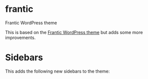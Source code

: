 # frantic
Frantic WordPress theme

This is based on the [Frantic WordPress theme](https://wordpress.org/themes/frantic/) but adds some more improvements.


Sidebars
========

This adds the following new sidebars to the theme:

